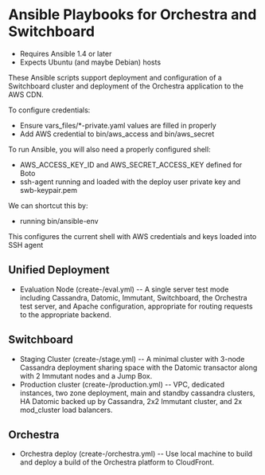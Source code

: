# Ansible Playbooks for Orchestra and Switchboard

- Requires Ansible 1.4 or later
- Expects Ubuntu (and maybe Debian) hosts

These Ansible scripts support deployment and configuration of a
Switchboard cluster and deployment of the Orchestra application to the
AWS CDN.

To configure credentials:
- Ensure vars_files/*-private.yaml values are filled in properly
- Add AWS credential to bin/aws_access and bin/aws_secret

To run Ansible, you will also need a properly configured shell:
- AWS_ACCESS_KEY_ID and AWS_SECRET_ACCESS_KEY defined for Boto
- ssh-agent running and loaded with the deploy user private key and swb-keypair.pem

We can shortcut this by:
- running bin/ansible-env

This configures the current shell with AWS credentials and keys loaded into SSH agent

## Unified Deployment

- Evaluation Node (create-/eval.yml) -- A single server test mode including
Cassandra, Datomic, Immutant, Switchboard, the Orchestra test server,
and Apache configuration, appropriate for routing requests to the
appropriate backend.

## Switchboard

- Staging Cluster (create-/stage.yml) -- A minimal cluster with 3-node Cassandra deployment sharing space with the Datomic transactor along with 2 Immutant nodes and a Jump Box.
- Production cluster (create-/production.yml) -- VPC, dedicated instances, two zone deployment, main and standby cassandra clusters, HA Datomic backed up by Cassandra, 2x2 Immutant cluster, and 2x mod_cluster load balancers.

## Orchestra

- Orchestra deploy (create-/orchestra.yml) -- Use local machine to build and deploy a build of the Orchestra platform to CloudFront.
